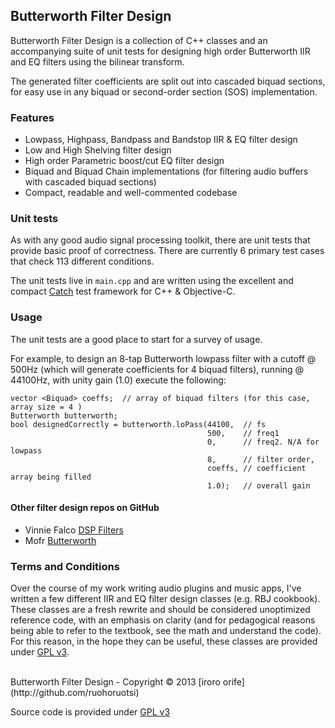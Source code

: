 ## Butterworth Filter Design

Butterworth Filter Design is a collection of C++ classes and an accompanying suite of unit tests for designing high order Butterworth IIR and EQ filters using the bilinear transform. 

The generated filter coefficients are split out into cascaded biquad sections, for easy use in any biquad or second-order section (SOS) implementation.

### Features
- Lowpass, Highpass, Bandpass and Bandstop IIR & EQ filter design 
- Low and High Shelving filter design
- High order Parametric boost/cut EQ filter design
- Biquad and Biquad Chain implementations (for filtering audio buffers with cascaded biquad sections)
- Compact, readable and well-commented codebase


### Unit tests
As with any good audio signal processing toolkit, there are unit tests that provide basic proof of correctness. There are currently 6 primary test cases that check 113 different conditions.

The unit tests live in `main.cpp` and are written using the excellent and compact [Catch](https://github.com/philsquared/Catch) test framework for C++ & Objective-C.

### Usage
The unit tests are a good place to start for a survey of usage. 

For example, to design an 8-tap Butterworth lowpass filter with a cutoff @ 500Hz (which will generate coefficients for 4 biquad filters), running @ 44100Hz, with unity gain (1.0) execute the following:


```
vector <Biquad> coeffs;  // array of biquad filters (for this case, array size = 4 )
Butterworth butterworth;
bool designedCorrectly = butterworth.loPass(44100,  // fs
									  		500,    // freq1
									  		0,      // freq2. N/A for lowpass
									  		8, 	    // filter order,
									  		coeffs, // coefficient array being filled
									  		1.0);   // overall gain
```



												

#### Other filter design repos on GitHub
* Vinnie Falco	[DSP Filters](https://github.com/vinniefalco/DSPFilters)
* Mofr	[Butterworth](https://github.com/mofr/Butterworth)

### Terms and Conditions
Over the course of my work writing audio plugins and music apps, I've written a few different IIR and EQ filter design classes (e.g. RBJ cookbook). These classes are a fresh rewrite and should be considered unoptimized reference code, with an emphasis on clarity (and for pedagogical reasons being able to refer to the textbook, see the math and understand the code). For this reason, in the hope they can be useful, these classes are provided under [GPL v3](http://www.gnu.org/licenses/gpl.html). 

<br/>
Butterworth Filter Design - Copyright © 2013 [iroro orife](http://github.com/ruohoruotsi)

Source code is provided under [GPL v3](http://www.gnu.org/licenses/gpl.html)
